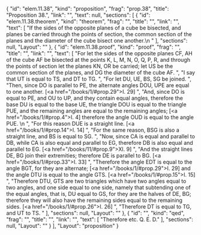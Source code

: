 {
  "id": "elem.11.38",
  "kind": "proposition",
  "frag": "prop.38",
  "title": "Proposition 38.",
  "link": "",
  "text": null,
  "sections": [
    {
      "id": "elem.11.38.theorem",
      "kind": "theorem",
      "frag": "",
      "title": "",
      "link": "",
      "text": [
        "If the sides of the opposite planes of a cube be bisected, and planes be carried through the points of section, the common section of the planes and the diameter of the cube bisect one another.\n      "
      ],
      "sections": null,
      "Layout": ""
    },
    {
      "id": "elem.11.38.proof",
      "kind": "proof",
      "frag": "",
      "title": "",
      "link": "",
      "text": [
        "For let the sides of the opposite planes CF, AH of the cube AF be bisected at the points K, L, M, N, O, Q, P, R, and through the points of section let the planes KN, OR be carried; let US be the common section of the planes, and DG the diameter of the cube AF. ",
        "I say that UT is equal to TS, and DT to TG. ",
        "For let DU, UE, BS, SG be joined. ",
        "Then, since DO is parallel to PE, the alternate angles DOU, UPE are equal to one another. [<a href=\"/books/1/#prop.29\">I. 29</a>] ",
        "And, since DO is equal to PE, and OU to UP, and they contain equal angles, therefore the base DU is equal to the base UE, the triangle DOU is equal to the triangle PUE, and the remaining angles are equal to the remaining angles; [<a href=\"/books/1/#prop.4\">I. 4</a>] therefore the angle OUD is equal to the angle PUE. \n      ",
        "For this reason DUE is a straight line. [<a href=\"/books/1/#prop.14\">I. 14</a>] ",
        "For the same reason, BSG is also a straight line, and BS is equal to SG. ",
        "Now, since CA is equal and parallel to DB, while CA is also equal and parallel to EG, therefore DB is also equal and parallel to EG. [<a href=\"/books/11/#prop.9\">XI. 9</a>] ",
        "And the straight lines DE, BG join their extremities; therefore DE is parallel to BG. [<a href=\"/books/1/#prop.33\">I. 33</a>] ",
        "Therefore the angle EDT is equal to the angle BGT, for they are alternate; [<a href=\"/books/1/#prop.29\">I. 29</a>] and the angle DTU is equal to the angle GTS. [<a href=\"/books/1/#prop.15\">I. 15</a>] ",
        "Therefore DTU, GTS are two triangles which have two angles equal to two angles, and one side equal to one side, namely that subtending one of the equal angles, that is, DU equal to GS, for they are the halves of DE, BG; therefore they will also have the remaining sides equal to the remaining sides. [<a href=\"/books/1/#prop.26\">I. 26</a>] ",
        "Therefore DT is equal to TG, and UT to TS. "
      ],
      "sections": null,
      "Layout": ""
    },
    {
      "id": "",
      "kind": "qed",
      "frag": "",
      "title": "",
      "link": "",
      "text": [
        "Therefore etc. Q. E. D."
      ],
      "sections": null,
      "Layout": ""
    }
  ],
  "Layout": "proposition"
}
